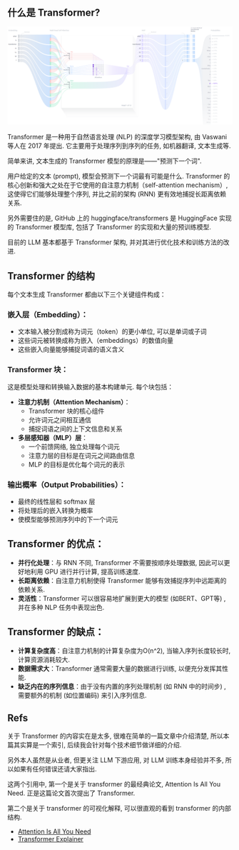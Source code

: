 什么是 Transformer?
------------------

![transformer-explain](assets/images/transformer-explain.png)

Transformer 是一种用于自然语言处理 (NLP) 的深度学习模型架构, 由 Vaswani 等人在 2017 年提出. 它主要用于处理序列到序列的任务, 如机器翻译, 文本生成等.   

简单来讲, 文本生成的 Transformer 模型的原理是——"预测下一个词".

用户给定的文本 (prompt), 模型会预测下一个词最有可能是什么. Transformer 的核心创新和强大之处在于它使用的自注意力机制（self-attention mechanism）, 这使得它们能够处理整个序列, 并比之前的架构 (RNN) 更有效地捕捉长距离依赖关系. 

另外需要住的是, GitHub 上的 huggingface/transformers 是 HuggingFace 实现的 Transformer 模型库, 包括了 Transformer 的实现和大量的预训练模型. 

目前的 LLM 基本都基于 Transformer 架构, 并对其进行优化技术和训练方法的改进. 

## Transformer 的结构

每个文本生成 Transformer 都由以下三个关键组件构成：

### **嵌入层（Embedding）**：
   - 文本输入被分割成称为词元（token）的更小单位, 可以是单词或子词
   - 这些词元被转换成称为嵌入（embeddings）的数值向量
   - 这些嵌入向量能够捕捉词语的语义含义

### **Transformer 块**：
   这是模型处理和转换输入数据的基本构建单元. 每个块包括：
   - **注意力机制（Attention Mechanism）**：
     - Transformer 块的核心组件
     - 允许词元之间相互通信
     - 捕捉词语之间的上下文信息和关系
   - **多层感知器（MLP）层**：
     - 一个前馈网络, 独立处理每个词元
     - 注意力层的目标是在词元之间路由信息
     - MLP 的目标是优化每个词元的表示

### **输出概率（Output Probabilities）**：
   - 最终的线性层和 softmax 层
   - 将处理后的嵌入转换为概率
   - 使模型能够预测序列中的下一个词元


## Transformer 的优点：

- **并行化处理**：与 RNN 不同, Transformer 不需要按顺序处理数据, 因此可以更好地利用 GPU 进行并行计算, 提高训练速度. 
- **长距离依赖**：自注意力机制使得 Transformer 能够有效捕捉序列中远距离的依赖关系. 
- **灵活性**：Transformer 可以很容易地扩展到更大的模型 (如BERT、GPT等) , 并在多种 NLP 任务中表现出色. 

## Transformer 的缺点：

- **计算复杂度高**：自注意力机制的计算复杂度为O(n^2), 当输入序列长度较长时, 计算资源消耗较大. 
- **数据需求大**：Transformer 通常需要大量的数据进行训练, 以便充分发挥其性能. 
- **缺乏内在的序列信息**：由于没有内置的序列处理机制 (如 RNN 中的时间步) , 需要额外的机制 (如位置编码) 来引入序列信息. 



## Refs

关于 Transformer 的内容实在是太多, 很难在简单的一篇文章中介绍清楚, 所以本篇其实算是一个索引, 后续我会针对每个技术细节做详细的介绍.

另外本人虽然是从业者, 但更关注 LLM 下游应用, 对 LLM 训练本身经验并不多, 所以如果有任何错误还请大家指出.

这两个引用中, 第一个是关于 transformer 的最经典论文, Attention Is All You Need. 正是这篇论文首次提出了 Transformer.


第二个是关于 transformer 的可视化解释, 可以很直观的看到 transformer 的内部结构.

- [Attention Is All You Need](https://arxiv.org/abs/1706.03762)
- [Transformer Explainer](https://poloclub.github.io/transformer-explainer/)
